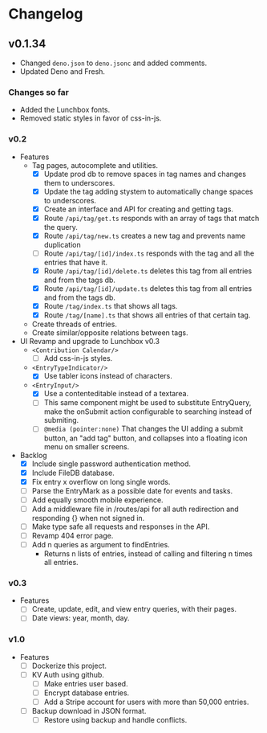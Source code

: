 # Changelog

## v0.1.34

- Changed `deno.json` to `deno.jsonc` and added comments.
- Updated Deno and Fresh.

### Changes so far

- Added the Lunchbox fonts.
- Removed static styles in favor of css-in-js.

### v0.2

  - Features
    - Tag pages, autocomplete and utilities.
      - [x] Update prod db to remove spaces in tag names and changes them to underscores.
      - [x] Update the tag adding stystem to automatically change spaces to underscores.
      - [x] Create an interface and API for creating and getting tags.
      - [x] Route `/api/tag/get.ts` responds with an array of tags that match the query.
      - [x] Route `/api/tag/new.ts` creates a new tag and prevents name duplication
      - [ ] Route `/api/tag/[id]/index.ts` responds with the tag and all the entries that have it.
      - [x] Route `/api/tag/[id]/delete.ts` deletes this tag from all entries and from the tags db.
      - [x] Route `/api/tag/[id]/update.ts` deletes this tag from all entries and from the tags db.
      - [x] Route `/tag/index.ts` that shows all tags.
      - [x] Route `/tag/[name].ts` that shows all entries of that certain tag.
    - Create threads of entries.
    - Create similar/opposite relations between tags.
  - UI Revamp and upgrade to Lunchbox v0.3
    - `<Contribution Calendar/>`
      - [ ] Add css-in-js styles.
    - `<EntryTypeIndicator/>`
      - [x] Use tabler icons instead of characters.
    - `<EntryInput/>`
      - [x] Use a contenteditable instead of a textarea.
      - [ ] This same component might be used to substitute EntryQuery, make the onSubmit action configurable to searching instead of submiting.
      - [ ] `@media (pointer:none)` That changes the UI adding a submit button, an "add tag" button, and collapses into a floating icon menu on smaller screens.
  - Backlog
    - [x] Include single password authentication method.
    - [x] Include FileDB database.
    - [x] Fix entry x overflow on long single words.
    - [ ] Parse the EntryMark as a possible date for events and tasks.
    - [ ] Add equally smooth mobile experience.
    - [ ] Add a middleware file in /routes/api for all auth redirection and responding {} when not signed in.
    - [ ] Make type safe all requests and responses in the API.
    - [ ] Revamp 404 error page.
    - [ ] Add n queries as argument to findEntries.
      - Returns n lists of entries, instead of calling and filtering n times all entries.

### v0.3

- Features
  - [ ] Create, update, edit, and view entry queries, with their pages.
  - [ ] Date views: year, month, day.

### v1.0

- Features
  - [ ] Dockerize this project.
  - [ ] KV Auth using github.
    - [ ] Make entries user based.
    - [ ] Encrypt database entries.
    - [ ] Add a Stripe account for users with more than 50,000 entries.
  - [ ] Backup download in JSON format.
    - [ ] Restore using backup and handle conflicts.